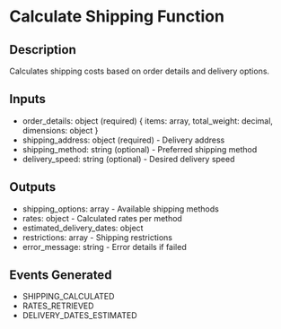 # Calculate Shipping Function

## Description
Calculates shipping costs based on order details and delivery options.

## Inputs
- order_details: object (required) {
    items: array,
    total_weight: decimal,
    dimensions: object
  }
- shipping_address: object (required) - Delivery address
- shipping_method: string (optional) - Preferred shipping method
- delivery_speed: string (optional) - Desired delivery speed

## Outputs
- shipping_options: array - Available shipping methods
- rates: object - Calculated rates per method
- estimated_delivery_dates: object
- restrictions: array - Shipping restrictions
- error_message: string - Error details if failed

## Events Generated
- SHIPPING_CALCULATED
- RATES_RETRIEVED
- DELIVERY_DATES_ESTIMATED